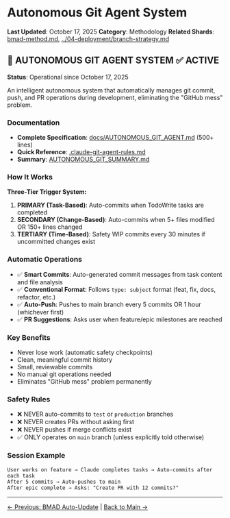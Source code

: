 # Autonomous Git Agent System

**Last Updated**: October 17, 2025
**Category**: Methodology
**Related Shards**: [bmad-method.md](./bmad-method.md), [../04-deployment/branch-strategy.md](../04-deployment/branch-strategy.md)

## 🤖 **AUTONOMOUS GIT AGENT SYSTEM** ✅ **ACTIVE**

**Status**: Operational since October 17, 2025

An intelligent autonomous system that automatically manages git commit, push, and PR operations during development, eliminating the "GitHub mess" problem.

### Documentation

- **Complete Specification**: [docs/AUTONOMOUS_GIT_AGENT.md](../../docs/AUTONOMOUS_GIT_AGENT.md) (500+ lines)
- **Quick Reference**: [.claude-git-agent-rules.md](../../.claude-git-agent-rules.md)
- **Summary**: [AUTONOMOUS_GIT_SUMMARY.md](../../AUTONOMOUS_GIT_SUMMARY.md)

### How It Works

**Three-Tier Trigger System:**

1. **PRIMARY (Task-Based)**: Auto-commits when TodoWrite tasks are completed
2. **SECONDARY (Change-Based)**: Auto-commits when 5+ files modified OR 150+ lines changed
3. **TERTIARY (Time-Based)**: Safety WIP commits every 30 minutes if uncommitted changes exist

### Automatic Operations

- ✅ **Smart Commits**: Auto-generated commit messages from task content and file analysis
- ✅ **Conventional Format**: Follows `type: subject` format (feat, fix, docs, refactor, etc.)
- ✅ **Auto-Push**: Pushes to main branch every 5 commits OR 1 hour (whichever first)
- ✅ **PR Suggestions**: Asks user when feature/epic milestones are reached

### Key Benefits

- Never lose work (automatic safety checkpoints)
- Clean, meaningful commit history
- Small, reviewable commits
- No manual git operations needed
- Eliminates "GitHub mess" problem permanently

### Safety Rules

- ❌ NEVER auto-commits to `test` or `production` branches
- ❌ NEVER creates PRs without asking first
- ❌ NEVER pushes if merge conflicts exist
- ✅ ONLY operates on `main` branch (unless explicitly told otherwise)

### Session Example

```
User works on feature → Claude completes tasks → Auto-commits after each task
After 5 commits → Auto-pushes to main
After epic complete → Asks: "Create PR with 12 commits?"
```

---

[← Previous: BMAD Auto-Update](./bmad-auto-update.md) | [Back to Main →](../../CLAUDE.md)